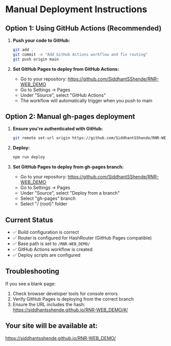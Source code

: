 # Manual Deployment Instructions

## Option 1: Using GitHub Actions (Recommended)

1. **Push your code to GitHub:**
   ```bash
   git add .
   git commit -m "Add GitHub Actions workflow and fix routing"
   git push origin main
   ```

2. **Set GitHub Pages to deploy from GitHub Actions:**
   - Go to your repository: https://github.com/SiddhantSShende/RNR-WEB_DEMO
   - Go to Settings → Pages
   - Under "Source", select "GitHub Actions"
   - The workflow will automatically trigger when you push to main

## Option 2: Manual gh-pages deployment

1. **Ensure you're authenticated with GitHub:**
   ```bash
   git remote set-url origin https://github.com/SiddhantSShende/RNR-WEB_DEMO.git
   ```

2. **Deploy:**
   ```bash
   npm run deploy
   ```

3. **Set GitHub Pages to deploy from gh-pages branch:**
   - Go to your repository: https://github.com/SiddhantSShende/RNR-WEB_DEMO
   - Go to Settings → Pages
   - Under "Source", select "Deploy from a branch"
   - Select "gh-pages" branch
   - Select "/ (root)" folder

## Current Status
- ✅ Build configuration is correct
- ✅ Router is configured for HashRouter (GitHub Pages compatible)
- ✅ Base path is set to `/RNR-WEB_DEMO/`
- ✅ GitHub Actions workflow is created
- ✅ Deploy scripts are configured

## Troubleshooting

If you see a blank page:
1. Check browser developer tools for console errors
2. Verify GitHub Pages is deploying from the correct branch
3. Ensure the URL includes the hash: https://siddhantsshende.github.io/RNR-WEB_DEMO/#/

## Your site will be available at:
https://siddhantsshende.github.io/RNR-WEB_DEMO/
